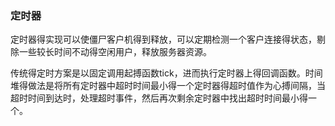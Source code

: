 ### 定时器

定时器得实现可以使僵尸客户机得到释放，可以定期检测一个客户连接得状态，剔除一些较长时间不动得空闲用户，释放服务器资源。



传统得定时方案是以固定调用起搏函数tick，进而执行定时器上得回调函数。时间堆得做法是将所有定时器中超时时间最小得一个定时器得超时值作为心搏间隔，当超时时间到达时，处理超时事件，然后再次剩余定时器中找出超时时间最小得一个。
